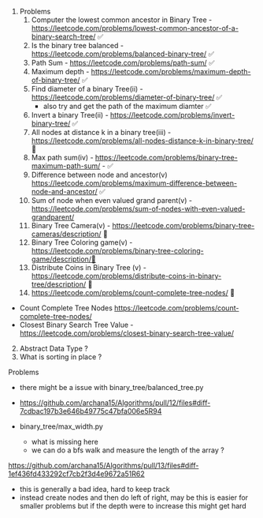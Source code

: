
1. Problems 
	1. Computer the lowest common ancestor in Binary Tree	- https://leetcode.com/problems/lowest-common-ancestor-of-a-binary-search-tree/ ✅
	2. Is the binary tree balanced - https://leetcode.com/problems/balanced-binary-tree/ ✅
	3. Path Sum - https://leetcode.com/problems/path-sum/ ✅
	4. Maximum depth - https://leetcode.com/problems/maximum-depth-of-binary-tree/ ✅
	5. Find diameter of a binary Tree(ii) - https://leetcode.com/problems/diameter-of-binary-tree/ ✅
		- also try and get the path of the maximum diamter ✅
	6. Invert a binary Tree(ii) - https://leetcode.com/problems/invert-binary-tree/ ✅
	7. All nodes at distance k in a binary tree(iii) - https://leetcode.com/problems/all-nodes-distance-k-in-binary-tree/   🚫
	8. Max path sum(iv) - https://leetcode.com/problems/binary-tree-maximum-path-sum/ - ✅
	9. Difference between node and ancestor(v) https://leetcode.com/problems/maximum-difference-between-node-and-ancestor/  ✅
	10. Sum of node when even valued grand parent(v) - https://leetcode.com/problems/sum-of-nodes-with-even-valued-grandparent/ 
	11. Binary Tree Camera(v) - https://leetcode.com/problems/binary-tree-cameras/description/ 🚫
	12. Binary Tree Coloring game(v) - https://leetcode.com/problems/binary-tree-coloring-game/description/🚫 
	13. Distribute Coins in Binary Tree (v) - https://leetcode.com/problems/distribute-coins-in-binary-tree/description/ 🚫
	14. https://leetcode.com/problems/count-complete-tree-nodes/ 🚫

- Count Complete Tree Nodes https://leetcode.com/problems/count-complete-tree-nodes/ 
-  Closest Binary Search Tree Value - https://leetcode.com/problems/closest-binary-search-tree-value/


2. Abstract Data Type ?
4. What is sorting in place ?


Problems
- there might be a issue with binary_tree/balanced_tree.py  
- https://github.com/archana15/Algorithms/pull/12/files#diff-7cdbac197b3e646b49775c47bfa006e5R94

- binary_tree/max_width.py 
	- what is missing here
	- we can do a bfs walk and measure the length of the array ?

https://github.com/archana15/Algorithms/pull/13/files#diff-1ef436fd433292cf7cb2f3d4e9672a51R62 
- this is generally a bad idea, hard to keep track
- instead create nodes and then do left of right, may be this is easier for smaller problems but if the depth were to increase this might get hard
